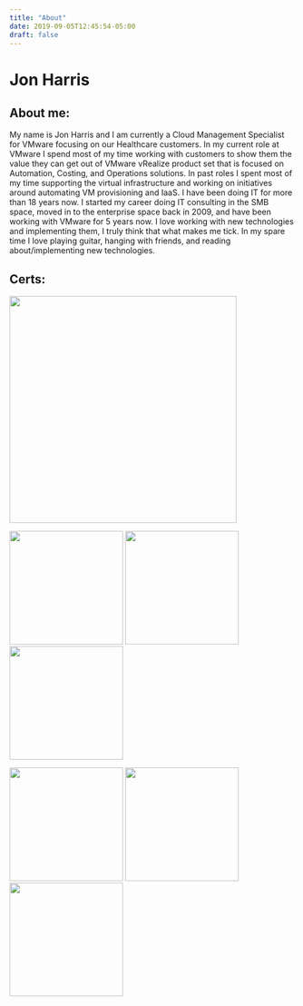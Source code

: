 ```yaml
---
title: "About"
date: 2019-09-05T12:45:54-05:00
draft: false
---
```

# Jon Harris
## About me:

My name is Jon Harris and I am currently a Cloud Management Specialist for VMware focusing on our Healthcare customers. In my current role at VMware I spend most of my time working with customers to show them the value they can get out of VMware vRealize product set that is focused on Automation, Costing, and Operations solutions.  In past roles I spent most of my time supporting the virtual infrastructure and working on initiatives around automating VM provisioning and IaaS. I have been doing IT for more than 18 years now. I started my career doing IT consulting in the SMB space, moved in to the enterprise space back in 2009, and have been working with VMware for 5 years now. I love working with new technologies and implementing them, I truly think that what makes me tick. In my spare time I love playing guitar, hanging with friends, and reading about/implementing new technologies.

## Certs:
<p>
<img src="/img/aws-saa.png" width="400"/>
<p>
<img src="/img/vcp7-cma.png" width="200"/>
<img src="/img/vcp6-dcv.png" width="200"/>
<img src="/img/vcp6-dtm.png" width="200"/>
<p>
<img src="/img/vcap6-dcv-deploy.png" width="200"/>
<img src="/img/vcap6-dcv-design.png" width="200"/>
<img src="/img/vcap6-dtm-deploy.png" width="200"/>
